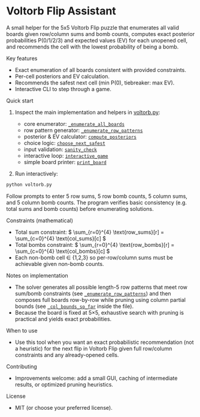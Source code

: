 # Voltorb Flip Assistant

A small helper for the 5x5 Voltorb Flip puzzle that enumerates all valid boards given row/column sums and bomb counts, computes exact posterior probabilities P(0/1/2/3) and expected values (EV) for each unopened cell, and recommends the cell with the lowest probability of being a bomb.

Key features
- Exact enumeration of all boards consistent with provided constraints.
- Per-cell posteriors and EV calculation.
- Recommends the safest next cell (min P(0), tiebreaker: max EV).
- Interactive CLI to step through a game.

Quick start
1. Inspect the main implementation and helpers in [voltorb.py](voltorb.py):
   - core enumerator: [`_enumerate_all_boards`](voltorb.py)
   - row pattern generator: [`_enumerate_row_patterns`](voltorb.py)
   - posterior & EV calculator: [`compute_posteriors`](voltorb.py)
   - choice logic: [`choose_next_safest`](voltorb.py)
   - input validation: [`sanity_check`](voltorb.py)
   - interactive loop: [`interactive_game`](voltorb.py)
   - simple board printer: [`print_board`](voltorb.py)

2. Run interactively:
```sh
python voltorb.py
```
Follow prompts to enter 5 row sums, 5 row bomb counts, 5 column sums, and 5 column bomb counts. The program verifies basic consistency (e.g. total sums and bomb counts) before enumerating solutions.

Constraints (mathematical)
- Total sum constraint: $ \sum_{r=0}^{4} \text{row\_sums}[r] = \sum_{c=0}^{4} \text{col\_sums}[c] $
- Total bombs constraint: $ \sum_{r=0}^{4} \text{row\_bombs}[r] = \sum_{c=0}^{4} \text{col\_bombs}[c] $
- Each non-bomb cell ∈ {1,2,3} so per-row/column sums must be achievable given non-bomb counts.

Notes on implementation
- The solver generates all possible length-5 row patterns that meet row sum/bomb constraints (see [`_enumerate_row_patterns`](voltorb.py)) and then composes full boards row-by-row while pruning using column partial bounds (see [`_col_bounds_so_far`](voltorb.py) inside the file).
- Because the board is fixed at 5×5, exhaustive search with pruning is practical and yields exact probabilities.

When to use
- Use this tool when you want an exact probabilistic recommendation (not a heuristic) for the next flip in Voltorb Flip given full row/column constraints and any already-opened cells.

Contributing
- Improvements welcome: add a small GUI, caching of intermediate results, or optimized pruning heuristics.

License
- MIT (or choose your preferred license).